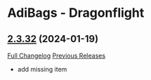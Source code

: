 # AdiBags - Dragonflight

## [2.3.32](https://github.com/Zottelchens-WoW-Addons/AdiBags-Dragonflight/tree/2.3.32) (2024-01-19)
[Full Changelog](https://github.com/Zottelchens-WoW-Addons/AdiBags-Dragonflight/compare/2.3.31...2.3.32) [Previous Releases](https://github.com/Zottelchens-WoW-Addons/AdiBags-Dragonflight/releases)

- add missing item  
